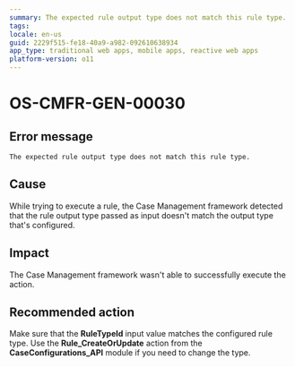 ```yaml
---
summary: The expected rule output type does not match this rule type.
tags:
locale: en-us
guid: 2229f515-fe18-40a9-a982-092610638934
app_type: traditional web apps, mobile apps, reactive web apps
platform-version: o11
---
```


# OS-CMFR-GEN-00030

## Error message

`The expected rule output type does not match this rule type.`

## Cause

While trying to execute a rule, the Case Management framework detected that the rule output type passed as input doesn't match the output type that's configured.

## Impact

The Case Management framework wasn't able to successfully execute the action.

## Recommended action

Make sure that the **RuleTypeId** input value matches the configured rule type. Use the **Rule_CreateOrUpdate** action from the **CaseConfigurations_API** module if you need to change the type.
